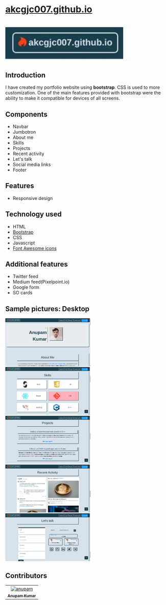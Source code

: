 # <a href="akcgjc007.github.io" target="_blank">akcgjc007.github.io</a>
# <img src="./__sample/domain.jpg">

## Introduction
I have created my portfolio website using **bootstrap**. CSS is used to more customization. One of the main features provided with bootstrap were the ability to make it compatible for devices of all screens.

## Components
 - Navbar
 - Jumbotron
 - About me
 - Skills
 - Projects
 - Recent activity
 - Let's talk
 - Social media links
 - Footer 

## Features
 - Responsive design

## Technology used
 - HTML
 - [Bootstrap](https://getbootstrap.com/)
 - CSS
 - Javascript
 - [Font Awesome icons](https://fontawesome.com/)

## Additional features
 - Twitter feed
 - Medium feed(Pixelpoint.io)
 - Google form
 - SO cards

## Sample pictures: Desktop

<img height="150" src="./__sample/front.png">
<img height="150" src="./__sample/skills.png">
<img height="150" src="./__sample/projects.png">
<img height="150" src="./__sample/acti.png">
<img height="150" src="./__sample/talk.png">

## Contributors
<table><tr><td align="center">
        <a href="https://github.com/akcgjc007">
            <img src="https://avatars2.githubusercontent.com/u/56300182" width="100;" alt="anupam"/>
            <br />
            <sub><b>Anupam Kumar</b></sub>
        </a>
    </td></tr>
</table>
